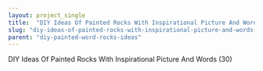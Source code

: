 ```yaml
---
layout: project_single
title:  "DIY Ideas Of Painted Rocks With Inspirational Picture And Words (30"
slug: "diy-ideas-of-painted-rocks-with-inspirational-picture-and-words-30"
parent: "diy-painted-word-rocks-ideas"
---
```

DIY Ideas Of Painted Rocks With Inspirational Picture And Words (30)